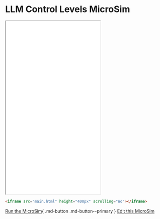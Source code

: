 # LLM Control Levels MicroSim

<iframe src="main.html" height="550px"></iframe>

```html
<iframe src="main.html" height="400px" scrolling="no"></iframe>
```

[Run the MicroSim](main.html){ .md-button .md-button--primary }
[Edit this MicroSim](https://editor.p5js.org/dmccreary/sketches/dJq4nTXE4)
